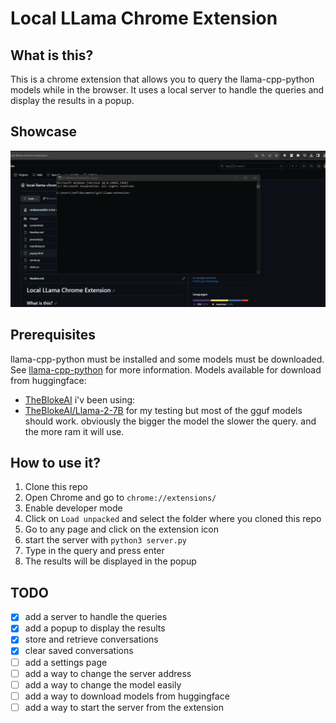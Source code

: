 # Local LLama Chrome Extension
## What is this?

This is a chrome extension that allows you to query the llama-cpp-python models while in the browser. It uses a local server to handle the queries and display the results in a popup.

## Showcase

![showcase](./screenshots/animate-use.gif)

## Prerequisites

llama-cpp-python must be installed and some models must be downloaded. See [llama-cpp-python](https://github.com/abetlen/llama-cpp-python) for more information.
Models available for download from huggingface:
- [TheBlokeAI](
https://huggingface.co/TheBloke/)
i'v been using:
- [TheBlokeAI/Llama-2-7B](https://huggingface.co/TheBloke/Llama-2-7b-Chat-GGUF)
for my testing but most of the gguf models should work.
obviously the bigger the model the slower the query. and the more ram it will use.


## How to use it?

1. Clone this repo
2. Open Chrome and go to `chrome://extensions/`
3. Enable developer mode
4. Click on `Load unpacked` and select the folder where you cloned this repo
5. Go to any page and click on the extension icon
6. start the server with `python3 server.py`
7. Type in the query and press enter
8. The results will be displayed in the popup

## TODO

- [x] add a server to handle the queries
- [x] add a popup to display the results
- [x] store and retrieve conversations
- [x] clear saved conversations
- [ ] add a settings page
- [ ] add a way to change the server address
- [ ] add a way to change the model easily
- [ ] add a way to download models from huggingface
- [ ] add a way to start the server from the extension

## 